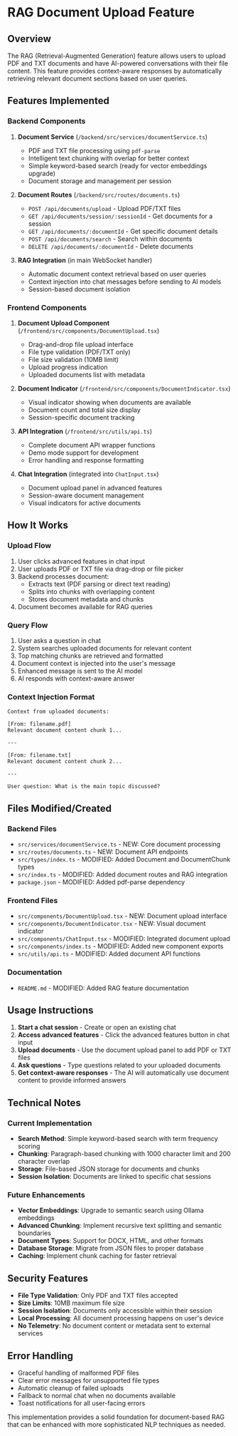 # RAG Document Upload Feature

## Overview

The RAG (Retrieval-Augmented Generation) feature allows users to upload PDF and TXT documents and have AI-powered conversations with their file content. This feature provides context-aware responses by automatically retrieving relevant document sections based on user queries.

## Features Implemented

### Backend Components

1. **Document Service** (`/backend/src/services/documentService.ts`)
   - PDF and TXT file processing using `pdf-parse`
   - Intelligent text chunking with overlap for better context
   - Simple keyword-based search (ready for vector embeddings upgrade)
   - Document storage and management per session

2. **Document Routes** (`/backend/src/routes/documents.ts`)
   - `POST /api/documents/upload` - Upload PDF/TXT files
   - `GET /api/documents/session/:sessionId` - Get documents for a session
   - `GET /api/documents/:documentId` - Get specific document details
   - `POST /api/documents/search` - Search within documents
   - `DELETE /api/documents/:documentId` - Delete documents

3. **RAG Integration** (in main WebSocket handler)
   - Automatic document context retrieval based on user queries
   - Context injection into chat messages before sending to AI models
   - Session-based document isolation

### Frontend Components

1. **Document Upload Component** (`/frontend/src/components/DocumentUpload.tsx`)
   - Drag-and-drop file upload interface
   - File type validation (PDF/TXT only)
   - File size validation (10MB limit)
   - Upload progress indication
   - Uploaded documents list with metadata

2. **Document Indicator** (`/frontend/src/components/DocumentIndicator.tsx`)
   - Visual indicator showing when documents are available
   - Document count and total size display
   - Session-specific document tracking

3. **API Integration** (`/frontend/src/utils/api.ts`)
   - Complete document API wrapper functions
   - Demo mode support for development
   - Error handling and response formatting

4. **Chat Integration** (integrated into `ChatInput.tsx`)
   - Document upload panel in advanced features
   - Session-aware document management
   - Visual indicators for active documents

## How It Works

### Upload Flow
1. User clicks advanced features in chat input
2. User uploads PDF or TXT file via drag-drop or file picker
3. Backend processes document:
   - Extracts text (PDF parsing or direct text reading)
   - Splits into chunks with overlapping content
   - Stores document metadata and chunks
4. Document becomes available for RAG queries

### Query Flow
1. User asks a question in chat
2. System searches uploaded documents for relevant content
3. Top matching chunks are retrieved and formatted
4. Document context is injected into the user's message
5. Enhanced message is sent to the AI model
6. AI responds with context-aware answer

### Context Injection Format
```
Context from uploaded documents:

[From: filename.pdf]
Relevant document content chunk 1...

---

[From: filename.txt]
Relevant document content chunk 2...

---

User question: What is the main topic discussed?
```

## Files Modified/Created

### Backend Files
- `src/services/documentService.ts` - NEW: Core document processing
- `src/routes/documents.ts` - NEW: Document API endpoints  
- `src/types/index.ts` - MODIFIED: Added Document and DocumentChunk types
- `src/index.ts` - MODIFIED: Added document routes and RAG integration
- `package.json` - MODIFIED: Added pdf-parse dependency

### Frontend Files
- `src/components/DocumentUpload.tsx` - NEW: Document upload interface
- `src/components/DocumentIndicator.tsx` - NEW: Visual document indicator
- `src/components/ChatInput.tsx` - MODIFIED: Integrated document upload
- `src/components/index.ts` - MODIFIED: Added new component exports
- `src/utils/api.ts` - MODIFIED: Added document API functions

### Documentation
- `README.md` - MODIFIED: Added RAG feature documentation

## Usage Instructions

1. **Start a chat session** - Create or open an existing chat
2. **Access advanced features** - Click the advanced features button in chat input
3. **Upload documents** - Use the document upload panel to add PDF or TXT files
4. **Ask questions** - Type questions related to your uploaded documents
5. **Get context-aware responses** - The AI will automatically use document content to provide informed answers

## Technical Notes

### Current Implementation
- **Search Method**: Simple keyword-based search with term frequency scoring
- **Chunking**: Paragraph-based chunking with 1000 character limit and 200 character overlap
- **Storage**: File-based JSON storage for documents and chunks
- **Session Isolation**: Documents are linked to specific chat sessions

### Future Enhancements
- **Vector Embeddings**: Upgrade to semantic search using Ollama embeddings
- **Advanced Chunking**: Implement recursive text splitting and semantic boundaries
- **Document Types**: Support for DOCX, HTML, and other formats
- **Database Storage**: Migrate from JSON files to proper database
- **Caching**: Implement chunk caching for faster retrieval

## Security Features

- **File Type Validation**: Only PDF and TXT files accepted
- **Size Limits**: 10MB maximum file size
- **Session Isolation**: Documents only accessible within their session
- **Local Processing**: All document processing happens on user's device
- **No Telemetry**: No document content or metadata sent to external services

## Error Handling

- Graceful handling of malformed PDF files
- Clear error messages for unsupported file types
- Automatic cleanup of failed uploads
- Fallback to normal chat when no documents available
- Toast notifications for all user-facing errors

This implementation provides a solid foundation for document-based RAG that can be enhanced with more sophisticated NLP techniques as needed.
